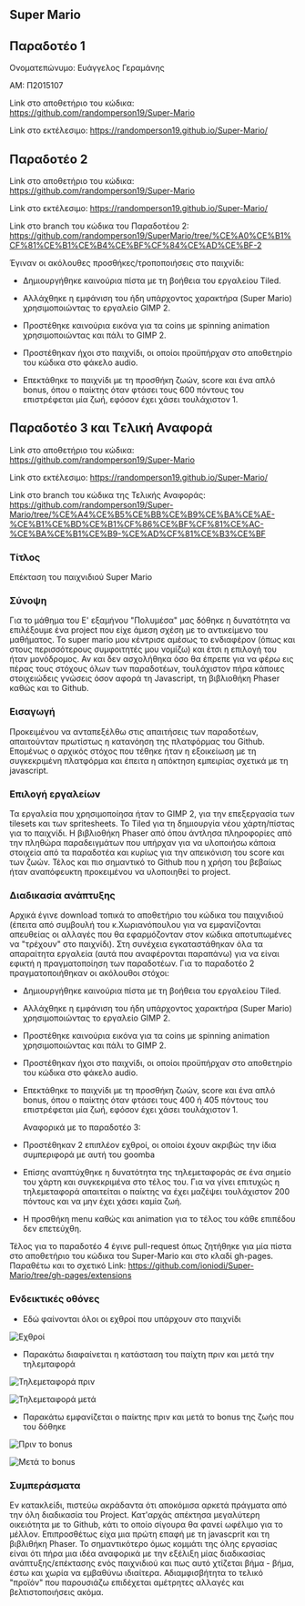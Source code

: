 ## Super Mario		


## Παραδοτέο 1

Ονοματεπώνυμο: Ευάγγελος Γεραμάνης

ΑΜ: Π2015107

Link στο αποθετήριο του κώδικα: https://github.com/randomperson19/Super-Mario

Link στο εκτέλεσιμο: https://randomperson19.github.io/Super-Mario/

## Παραδοτέο 2

Link στο αποθετήριο του κώδικα: https://github.com/randomperson19/Super-Mario

Link στο εκτέλεσιμο: https://randomperson19.github.io/Super-Mario/

Link στο branch του κώδικα του Παραδοτέου 2: https://github.com/randomperson19/SuperMario/tree/%CE%A0%CE%B1%CF%81%CE%B1%CE%B4%CE%BF%CF%84%CE%AD%CE%BF-2

Έγιναν οι ακόλουθες προσθήκες/τροποποιήσεις στο παιχνίδι:

* Δημιουργήθηκε καινούρια πίστα με τη βοήθεια του εργαλείου Tiled.

* Αλλάχθηκε η εμφάνιση του ήδη υπάρχοντος χαρακτήρα (Super Mario) χρησιμοποιώντας το εργαλείο GIMP 2.

* Προστέθηκε καινούρια εικόνα για τα coins με spinning animation χρησιμοποιώντας και πάλι το GIMP 2.

* Προστέθηκαν ήχοι στο παιχνίδι, οι οποίοι προϋπήρχαν στο αποθετηρίο του κώδικα στο φάκελο audio.

* Επεκτάθηκε το παιχνίδι με τη προσθήκη ζωών, score και ένα απλό bonus, όπου ο παίκτης όταν φτάσει τους 600 πόντους του επιστρέφεται μία   ζωή, εφόσον έχει χάσει τουλάχιστον 1.



## Παραδοτέο 3 και Tελική Αναφορά

Link στο αποθετήριο του κώδικα: https://github.com/randomperson19/Super-Mario

Link στο εκτέλεσιμο: https://randomperson19.github.io/Super-Mario/

Link στο branch του κώδικα της Τελικής Αναφοράς: https://github.com/randomperson19/Super-Mario/tree/%CE%A4%CE%B5%CE%BB%CE%B9%CE%BA%CE%AE-%CE%B1%CE%BD%CE%B1%CF%86%CE%BF%CF%81%CE%AC-%CE%BA%CE%B1%CE%B9-%CE%AD%CF%81%CE%B3%CE%BF

### Τίτλος 

Επέκταση του παιχνιδιού Super Mario

### Σύνοψη

  Για το μάθημα του Ε' εξαμήνου "Πολυμέσα" μας δόθηκε η δυνατότητα να επιλέξουμε ένα project που είχε άμεση σχέση με το αντικείμενο του μαθήματος. Το super mario μου κέντρισε αμέσως το ενδιαφέρον (όπως και στους περισσότερους συμφοιτητές μου νομίζω) και έτσι η επιλογή του ήταν μονόδρομος. Αν και δεν ασχολήθηκα όσο θα έπρεπε για να φέρω εις πέρας τους στόχους όλων των παραδοτέων, τουλάχιστον πήρα κάποιες στοιχειώδεις γνώσεις όσον αφορά τη Javascript, τη βιβλιοθήκη Phaser καθώς και το Github.

### Εισαγωγή 

  Προκειμένου να ανταπεξέλθω στις απαιτήσεις των παραδοτέων, απαιτούνταν πρωτίστως η κατανόηση της πλατφόρμας του Github. Επομένως ο αρχικός στόχος που τέθηκε ήταν η εξοικείωση με τη συγκεκριμένη πλατφόρμα και έπειτα η απόκτηση εμπειρίας σχετικά με τη javascript.

### Επιλογή εργαλείων

  Τα εργαλεία που χρησιμοποίησα ήταν το GIMP 2, για την επεξεργασία των tilesets και των spritesheets. Το Tiled για τη δημιουργία νέου χάρτη/πίστας για το παιχνίδι. Η βιβλιοθήκη Phaser από όπου άντλησα πληροφορίες από την πληθώρα παραδειγμάτων που υπήρχαν για να υλοποιήσω κάποια στοιχεία από τα παραδοτέα και κυρίως για την απεικόνιση του score και των ζωών. Τέλος και πιο σημαντικό το Github που η χρήση του βεβαίως ήταν αναπόφευκτη προκειμένου να υλοποιηθεί το project. 

### Διαδικασία ανάπτυξης

  Αρχικά έγινε download τοπικά το αποθετήριο του κώδικα του παιχνιδιού (έπειτα από συμβουλή του κ.Χωριανόπουλου για να εμφανίζονται απευθείας οι αλλαγές που θα εφαρμόζονταν στον κώδικα αποτυπωμένες να "τρέχουν" στο παιχνίδι). 
  Στη συνέχεια εγκαταστάθηκαν όλα τα απαραίτητα εργαλεία (αυτά που αναφέρονται παραπάνω) για να είναι εφικτή η πραγματοποίηση των παραδοτέων. 
  Για το παραδοτέο 2 πραγματοποιήθηκαν οι ακόλουθοι στόχοι: 
  
* Δημιουργήθηκε καινούρια πίστα με τη βοήθεια του εργαλείου Tiled.

* Αλλάχθηκε η εμφάνιση του ήδη υπάρχοντος χαρακτήρα (Super Mario) χρησιμοποιώντας το εργαλείο GIMP 2.

* Προστέθηκε καινούρια εικόνα για τα coins με spinning animation χρησιμοποιώντας και πάλι το GIMP 2.

* Προστέθηκαν ήχοι στο παιχνίδι, οι οποίοι προϋπήρχαν στο αποθετηρίο του κώδικα στο φάκελο audio.

* Επεκτάθηκε το παιχνίδι με τη προσθήκη ζωών, score και ένα απλό bonus, όπου ο παίκτης όταν φτάσει τους 400 ή 405 πόντους του επιστρέφεται μία ζωή, εφόσον έχει χάσει τουλάχιστον 1.

  Αναφορικά με το παραδοτέο 3:
  
 * Προστέθηκαν 2 επιπλέον εχθροί, οι οποίοι έχουν ακριβώς την ίδια συμπεριφορά με αυτή του goomba
 * Επίσης αναπτύχθηκε η δυνατότητα της τηλεμεταφοράς σε ένα σημείο του χάρτη και συγκεκριμένα στο τέλος του. Για να γίνει επιτυχώς η        τηλεμεταφορά απαιτείται ο παίκτης να έχει μαζέψει τουλάχιστον 200 πόντους και να μην έχει χάσει καμία ζωή. 
  
 * Η προσθήκη menu καθώς και animation για το τέλος του κάθε επιπέδου δεν επετεύχθη.
  
  
  Τέλος για το παραδοτέο 4 έγινε pull-request όπως ζητήθηκε για μία πίστα στο αποθετήριο του κώδικα του Super-Mario και στο κλαδί gh-pages. 
  Παραθέτω και το σχετικό Link: https://github.com/ioniodi/Super-Mario/tree/gh-pages/extensions
  
  
  

### Ενδεικτικές οθόνες

* Εδώ φαίνονται όλοι οι εχθροί που υπάρχουν στο παιχνίδι

![Εχθροί](https://github.com/randomperson19/Super-Mario/blob/master/Enemies.png)

* Παρακάτω διαφαίνεται η κατάσταση του παίχτη πριν και μετά την τηλεμταφορά

![Τηλεμεταφορά πριν](https://github.com/randomperson19/Super-Mario/blob/master/Before%20Teleport.png)

![Τηλεμεταφορά μετά](https://github.com/randomperson19/Super-Mario/blob/master/After%20Teleport.png)

* Παρακάτω εμφανίζεται ο παίκτης πριν και μετά το bonus της ζωής που του δόθηκε

![Πριν το bonus](https://github.com/randomperson19/Super-Mario/blob/master/Before%20Bonus%20Life.png)

![Μετά το bonus](https://github.com/randomperson19/Super-Mario/blob/master/After%20Bonus%20Life.png)


### Συμπεράσματα

  Εν κατακλείδι, πιστεύω ακράδαντα ότι αποκόμισα αρκετά πράγματα από την όλη διαδικασία του Project. Κατ'αρχάς απέκτησα μεγαλύτερη οικειότητα με το Github, κάτι το οποίο σίγουρα θα φανεί ωφέλιμο για το μέλλον. Επιπροσθέτως είχα μια πρώτη επαφή με τη javascprit και τη βιβλιθήκη Phaser. Το σημαντικότερο όμως κομμάτι της όλης εργασίας είναι ότι πήρα μια ιδέα αναφορικά με την εξέλιξη μίας διαδικασίας ανάπτυξης/επέκτασης ενός παιχνιδιού και πως αυτό χτίζεται βήμα - βήμα, έστω και χωρία να εμβαθύνω ιδιαίτερα. Αδιαμφισβήτητα το τελικό "προϊόν" που παρουσιάζω επιδέχεται αμέτρητες αλλαγές και βελτιστοποιήσεις ακόμα. 
  


